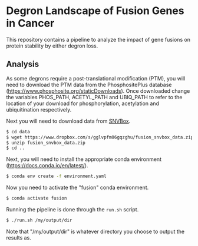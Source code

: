 # Degron Landscape of Fusion Genes in Cancer

This repository contains a pipeline to analyze the impact of gene fusions on protein stability by either degron loss.

## Analysis

As some degrons require a post-translational modification (PTM), you will need to download the PTM data from the PhosphositePlus database (https://www.phosphosite.org/staticDownloads). Once downloaded change the variables PHOS_PATH, ACETYL_PATH and UBIQ_PATH to refer to the location of your download for phosphorylation, acetylation and ubiquitination respectively.

Next you will need to download data from [SNVBox](https://www.ncbi.nlm.nih.gov/pmc/articles/PMC3137226/).

```bash
$ cd data
$ wget https://www.dropbox.com/s/gglvpfm06gqzghu/fusion_snvbox_data.zip?dl=1 -O fusion_snvbox_data.zip
$ unzip fusion_snvbox_data.zip
$ cd ..
```

Next, you will need to install the appropriate conda environment (https://docs.conda.io/en/latest/).

```bash
$ conda env create -f environment.yaml
```

Now you need to activate the "fusion" conda environment.

```bash
$ conda activate fusion
```

Running the pipeline is done through the `run.sh` script.

```bash
$ ./run.sh /my/output/dir
```

Note that "/my/output/dir" is whatever directory you choose to output the results as.
